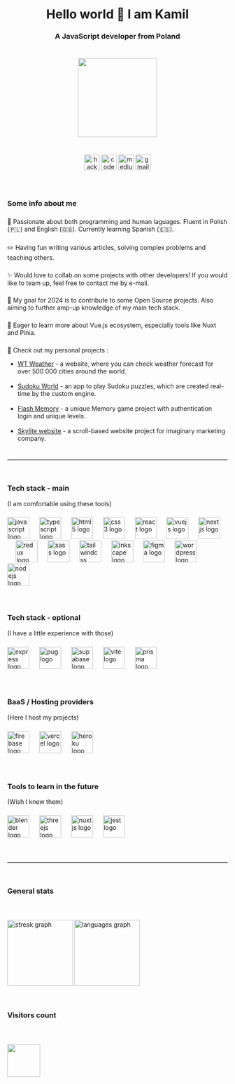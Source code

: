 <h1 align="center">Hello world 👋 I am Kamil</h1>

###

<h3 align="center">A JavaScript developer from Poland</h3>

###

<br>

<div align="center">
  <img height="180" src="https://avatars.githubusercontent.com/u/76244675?s=400&u=2d7f35231fa3b3afca81175f7ae23390a01ab75c&v=4"  />
</div>

###

<br>

<div align="center">
  <img src="https://img.shields.io/static/v1?message=HackerRank&logo=hackerrank&label=&color=2EC866&logoColor=white&labelColor=&style=flat" height="35" alt="hackerrank logo"  />
  <img src="https://img.shields.io/static/v1?message=Codepen&logo=codepen&label=&color=000000&logoColor=white&labelColor=&style=flat" height="35" alt="codepen logo"  />
  <img src="https://img.shields.io/static/v1?message=Medium&logo=medium&label=&color=12100E&logoColor=white&labelColor=&style=flat" height="35" alt="medium logo"  />
  <img src="https://img.shields.io/static/v1?message=Gmail&logo=gmail&label=&color=D14836&logoColor=white&labelColor=&style=flat" height="35" alt="gmail logo"  />
</div>

###

<br clear="both">

<h3 align="left">Some info about me</h3>

###

<p align="left">📖 Passionate about both programming and  human laguages. Fluent in Polish (🇵🇱) and English (🇬🇧). Currently learning Spanish (🇪🇸).</p>

###

<p align="left">✏️ Having fun writing various articles, solving complex problems and teaching others.</p>

###

<p align="left">✨ Would love to collab on some projects with other developers! If you would like to team up, feel free to contact me by e-mail.</p>

###

<p align="left">🎯 My goal for 2024 is to contribute  to some Open Source projects. Also aiming to further amp-up knowledge of  my main tech stack.</p>

###

<p align="left">🌱 Eager to learn more about Vue.js ecosystem, especially tools like Nuxt and Pinia.</p>

###

<p align="left">🚀 Check out my personal projects : </p>

* [WT Weather](https://wtweather.cyclic.app) - a website, where you can check weather forecast for over 500 000 cities around the world.  <br> <br>
* [Sudoku World](https://sudokuworld.onrender.com) - an app to play Sudoku puzzles, which are created real-time by the custom engine. <br> <br>
* [Flash Memory](https://flash-memory.vercel.app) - a unique Memory game project with authentication login and unique levels. <br> <br>
* [Skylite website](https://skylitesite.web.app) - a scroll-based website project for imaginary marketing company. <br> <br>

###

<hr>

<br>

<h3>Tech stack - main</h3> (I am comfortable using these tools)

###

<div>
  <img src="https://skillicons.dev/icons?i=js" height="50" alt="javascript logo"  />
  <img width="15" />
  <img src="https://skillicons.dev/icons?i=ts" height="50" alt="typescript logo"  />
  <img width="15" />
  <img src="https://skillicons.dev/icons?i=html" height="50" alt="html5 logo"  />
  <img width="15" />
  <img src="https://skillicons.dev/icons?i=css" height="50" alt="css3 logo"  />
  <img width="15" />
  <img src="https://skillicons.dev/icons?i=react" height="50" alt="react logo"  />
  <img width="15" />
  <img src="https://skillicons.dev/icons?i=vue" height="50" alt="vuejs logo"  />
  <img width="15" />
  <img src="https://skillicons.dev/icons?i=nextjs" height="50" alt="nextjs logo"  />
  <img width="15" />
  <img src="https://skillicons.dev/icons?i=redux" height="50" alt="redux logo"  />
  <img width="15" />
  <img src="https://skillicons.dev/icons?i=sass" height="50" alt="sass logo"  />
  <img width="15" />
  <img src="https://skillicons.dev/icons?i=tailwind" height="50" alt="tailwindcss logo"  />
  <img width="15" />
  <img src="https://cdn.jsdelivr.net/gh/devicons/devicon/icons/inkscape/inkscape-original.svg" height="50" alt="inkscape logo"  />
  <img width="15" />
  <img src="https://skillicons.dev/icons?i=figma" height="50" alt="figma logo"  />
  <img width="15" />
  <img src="https://skillicons.dev/icons?i=wordpress" height="50" alt="wordpress logo"  />
  <img width="15" />
  <img src="https://skillicons.dev/icons?i=nodejs" height="50" alt="nodejs logo"  />
</div>

###

<br>

<h3>Tech stack - optional </h3> (I have a little experience with those)

###

<div>
  <img src="https://skillicons.dev/icons?i=express" height="50" alt="express logo"  />
  <img width="15" />
  <img src="https://skillicons.dev/icons?i=pug" height="50" alt="pug logo"  />
  <img width="15" />
  <img src="https://skillicons.dev/icons?i=supabase" height="50" alt="supabase logo"  />
  <img width="15" />
  <img src="https://skillicons.dev/icons?i=vite" height="50" alt="vite logo"  />
  <img width="15" />
  <img src="https://skillicons.dev/icons?i=prisma" height="50" alt="prisma logo"  />
</div>

###

<br>

<h3>BaaS / Hosting providers</h3> (Here I host my projects)

###

<div>
  <img src="https://skillicons.dev/icons?i=firebase" height="50" alt="firebase logo"  />
  <img width="15" />
  <img src="https://skillicons.dev/icons?i=vercel" height="50" alt="vercel logo"  />
  <img width="15" />
  <img src="https://skillicons.dev/icons?i=heroku" height="50" alt="heroku logo"  />
</div>

###

<br>

<h3>Tools to learn in the future</h3> (Wish I knew them)

###

<div>
  <img src="https://skillicons.dev/icons?i=blender" height="50" alt="blender logo"  />
  <img width="15" />
  <img src="https://skillicons.dev/icons?i=threejs" height="50" alt="threejs logo"  />
  <img width="15" />
  <img src="https://skillicons.dev/icons?i=nuxtjs" height="50" alt="nuxtjs logo"  />
  <img width="15" />
  <img src="https://skillicons.dev/icons?i=jest" height="50" alt="jest logo"  />
</div>

###

<br>

<hr>

<br>

<h3>General stats</h3>

<br>

###


<div>
  <img src="https://streak-stats.demolab.com?user=Martimex&locale=en&mode=daily&theme=dracula&hide_border=false&border_radius=5" align="left" height="150"  alt="streak graph"  />
  <img src="https://github-readme-stats.vercel.app/api/top-langs?username=Martimex&locale=en&hide_title=false&layout=compact&card_width=320&langs_count=5&theme=dracula&hide_border=false" align="left" height="150" alt="languages graph"  />
</div>

###

<br clear="both">

<br>

<br>

<h3>Visitors count</h3>

<br>

###

<div>
  <img src="https://profile-counter.glitch.me/Martimex/count.svg?"  height="75" />
</div>

###

